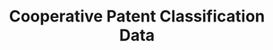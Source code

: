 ---
bigquery: https://console.cloud.google.com/bigquery?p=patents-public-data&d=cpc&page=dataset
citation: '“Cooperative Patent Classification” by the EPO and USPTO, for public use. '
contributors: EPO, USPTO
cost: None
description: Cooperative Patent Classification Data contains the scheme and definitions
  of the Cooperative Patent Classification system for classifying patent documents.
  The CPC is the result of a partnership between the EPO and the USPTO in their joint
  effort to develop a common, internationally compatible classification system for
  technical documents, in particular patent publications, which will be used by both
  offices in the patent granting process
documentation: https://www.cooperativepatentclassification.org/cpcSchemeAndDefinitions
last_edit: Mon, 04 Apr 2022 19:07:06 GMT
location: https://www.cooperativepatentclassification.org/index
maintained_by: USPTO, EPO
schema_fields: '[''childGroups'', ''definition'', ''title_part'', ''informativeReferences'',
  ''children'', ''symbol'', ''child_groups'', ''status'', ''additional_only'', ''notAllocatable'',
  ''not_allocatable'', ''breakdown_code'', ''titlePart'', ''limiting_references'',
  ''date_revised'', ''synonyms'', ''informative_references'', ''parents'', ''title_full'',
  ''applicationReferences'', ''ipc_concordant'', ''residual_references'', ''dateRevised'',
  ''residualReferences'', ''limitingReferences'', ''glossary'', ''titleFull'', ''level'',
  ''ipcConcordant'', ''application_references'', ''sizeCache'', ''breakdownCode'']'
shortname: cooperative_patent_classification
tags:
- patents
- science
title: Cooperative Patent Classification Data
uuid: 984374a7-16e9-4b35-9445-458daceb01bf
---